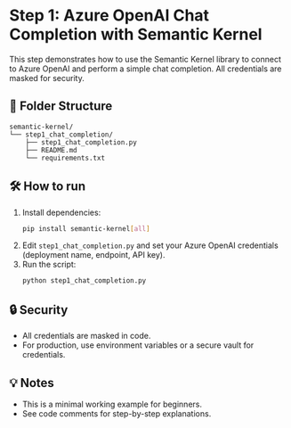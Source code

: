 # Step 1: Azure OpenAI Chat Completion with Semantic Kernel

This step demonstrates how to use the Semantic Kernel library to connect to Azure OpenAI and perform a simple chat completion. All credentials are masked for security.

## 📂 Folder Structure
```
semantic-kernel/
└── step1_chat_completion/
    ├── step1_chat_completion.py
    ├── README.md
    └── requirements.txt
```

## 🛠️ How to run
1. Install dependencies:
   ```bash
   pip install semantic-kernel[all]
   ```
2. Edit `step1_chat_completion.py` and set your Azure OpenAI credentials (deployment name, endpoint, API key).
3. Run the script:
   ```bash
   python step1_chat_completion.py
   ```

## 🔒 Security
- All credentials are masked in code.
- For production, use environment variables or a secure vault for credentials.

## 💡 Notes
- This is a minimal working example for beginners.
- See code comments for step-by-step explanations.
